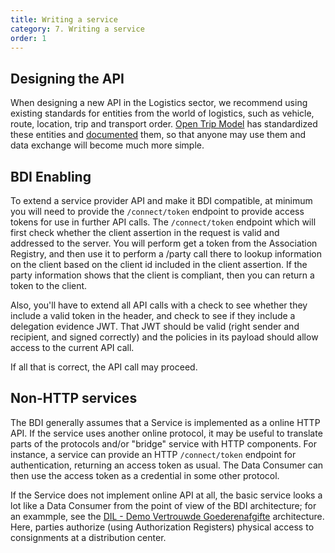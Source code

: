 ```yaml
---
title: Writing a service
category: 7. Writing a service
order: 1
---
```


## Designing the API

When designing a new API in the Logistics sector, we recommend using existing standards for entities from the world of logistics, such as vehicle, route, location, trip and transport order. [Open Trip Model](https://www.sutc.nl/en_US/open-trip-model) has standardized these entities and [documented](https://otm5.opentripmodel.org) them, so that anyone may use them and data exchange will become much more simple.

## BDI Enabling

To extend a service provider API and make it BDI compatible, at minimum you will need to provide the `/connect/token` endpoint to provide access tokens for use in further API calls. The `/connect/token` endpoint which will first check whether the client assertion in the request is valid and addressed to the server. You will perform get a token from the Association Registry, and then use it to perform a /party call there to lookup information on the client based on the client id included in the client assertion. If the party information shows that the client is compliant, then you can return a token to the client.

Also, you'll have to extend all API calls with a check to see whether they include a valid token in the header, and check to see if they include a delegation evidence JWT. That JWT should be valid (right sender and recipient, and signed correctly) and the policies in its payload should allow access to the current API call.

If all that is correct, the API call may proceed.

## Non-HTTP services

The BDI generally assumes that a Service is implemented as a online HTTP API. If the service uses another online protocol, it may be useful to translate parts of the protocols and/or "bridge" service with HTTP components. For instance, a service can provide an HTTP `/connect/token` endpoint for authentication, returning an access token as usual. The Data Consumer can then use the access token as a credential in some other protocol.

If the Service does not implement online API at all, the basic service looks a lot like a Data Consumer from the point of view of the BDI architecture; for an exammple, see the [DIL - Demo Vertrouwde Goederenafgifte](https://github.com/Basic-Data-Infrastructure/demo-vertrouwde-goederenafgifte/blob/master/doc/architecture/architecture-description.md) architecture. Here, parties authorize (using Authorization Registers) physical access to consignments at a distribution center.

